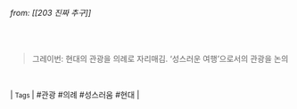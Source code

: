 
###### from: [[203 진짜 추구]]

<br/>

>그레이번: 현대의 관광을 의례로 자리매김. ‘성스러운 여행’으로서의 관광을 논의 

<br/>

| <small> Tags </small> | #관광 #의례 #성스러움 #현대 |
